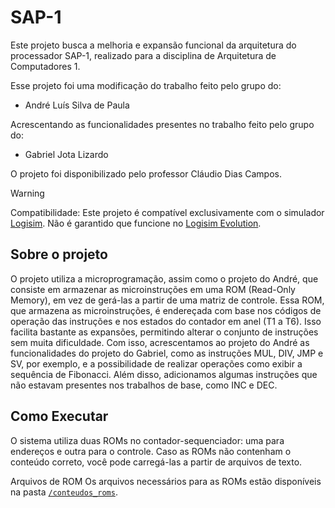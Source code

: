 # SAP-1
Este projeto busca a melhoria e expansão funcional da arquitetura do processador SAP-1, realizado para a disciplina de Arquitetura de Computadores 1.

Esse projeto foi uma modificação do trabalho feito pelo grupo do:
- André Luís Silva de Paula
  
Acrescentando as funcionalidades presentes no trabalho feito pelo grupo do:
- Gabriel Jota Lizardo

O projeto foi disponibilizado pelo professor Cláudio Dias Campos.

> [!WARNING]
> Compatibilidade: Este projeto é compatível exclusivamente com o simulador [Logisim](http://www.cburch.com/logisim/). Não é garantido que funcione no [Logisim Evolution](https://github.com/logisim-evolution/logisim-evolution).

## Sobre o projeto
O projeto utiliza a microprogramação, assim como o projeto do André, que consiste em armazenar as microinstruções em uma ROM (Read-Only Memory), em vez de gerá-las a partir de uma matriz de controle. Essa ROM, que armazena as microinstruções, é endereçada com base nos códigos de operação das instruções e nos estados do contador em anel (T1 a T6). Isso facilita bastante as expansões, permitindo alterar o conjunto de instruções sem muita dificuldade. Com isso, acrescentamos ao projeto do André as funcionalidades do projeto do Gabriel, como as instruções MUL, DIV, JMP e SV, por exemplo, e a possibilidade de realizar operações como exibir a sequência de Fibonacci. Além disso, adicionamos algumas instruções que não estavam presentes nos trabalhos de base, como INC e DEC.


## Como Executar
O sistema utiliza duas ROMs no contador-sequenciador: uma para endereços e outra para o controle. Caso as ROMs não contenham o conteúdo correto, você pode carregá-las a partir de arquivos de texto.

Arquivos de ROM
Os arquivos necessários para as ROMs estão disponíveis na pasta [`/conteudos_roms`](/conteudos_roms/).
